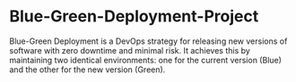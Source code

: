 # Blue-Green-Deployment-Project
Blue-Green Deployment is a DevOps strategy for releasing new versions of software with zero downtime and minimal risk. It achieves this by maintaining two identical environments: one for the current version (Blue) and the other for the new version (Green).
